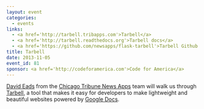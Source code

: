 ```yaml
---
layout: event
categories: 
  - events
links:
  - <a href='http://tarbell.tribapps.com'>Tarbell</a>
  - <a href='http://tarbell.readthedocs.org'>Tarbell docs</a>
  - <a href='https://github.com/newsapps/flask-tarbell'>Tarbell Github repo</a>
title: Tarbell
date: 2013-11-05
event_id: 81
sponsor: <a href='http://codeforamerica.com'>Code for America</a>
---
```


<p><a href='https://twitter.com/eads'>David Eads</a> from the <a href='http://blog.apps.chicagotribune.com/'>Chicago Tribune News Apps</a> team will walk us through <a href='http://tarbell.tribapps.com/'>Tarbell</a>, a tool that makes it easy for developers to make lightweight and beautiful websites powered by <a href='http://docs.google.com'>Google Docs</a>.
